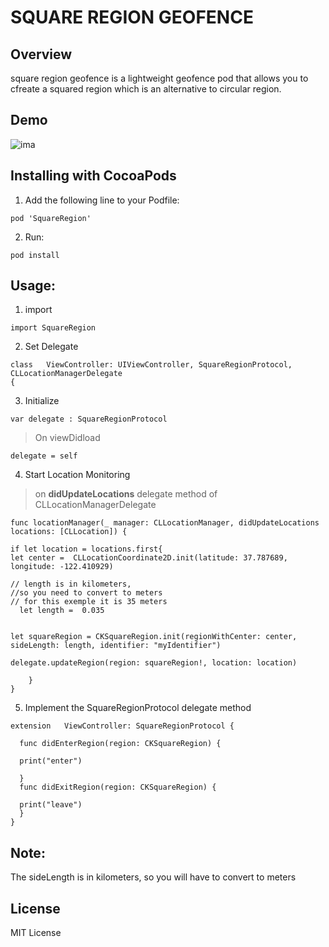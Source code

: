 # SQUARE REGION GEOFENCE

## Overview

square region geofence is a lightweight geofence pod that allows you to cfreate a squared region which is an alternative to circular region.

## Demo


![ima](https://imgur.com/mpPMBfw.gif)


## Installing with CocoaPods

1. Add the following line to your Podfile:

```
pod 'SquareRegion'
```
2. Run:

```
pod install
```
## Usage:



1. import 
```
import SquareRegion
```
2. Set Delegate

```
class   ViewController: UIViewController, SquareRegionProtocol, CLLocationManagerDelegate
{
```
3. Initialize

```
var delegate : SquareRegionProtocol

```
> On viewDidload

```
delegate = self
```
4. Start Location Monitoring
> on **didUpdateLocations** delegate method of CLLocationManagerDelegate

```
func locationManager(_ manager: CLLocationManager, didUpdateLocations locations: [CLLocation]) {

if let location = locations.first{
let center =  CLLocationCoordinate2D.init(latitude: 37.787689, longitude: -122.410929)

// length is in kilometers, 
//so you need to convert to meters
// for this exemple it is 35 meters
  let length =  0.035 


let squareRegion = CKSquareRegion.init(regionWithCenter: center, sideLength: length, identifier: "myIdentifier")

delegate.updateRegion(region: squareRegion!, location: location)

    }
}

```
5. Implement the SquareRegionProtocol delegate method

```
extension   ViewController: SquareRegionProtocol {

  func didEnterRegion(region: CKSquareRegion) {

  print("enter")

  }
  func didExitRegion(region: CKSquareRegion) {

  print("leave")
  }
}
```

## Note:

The sideLength is in kilometers, so you will have to convert to meters

## License

MIT License